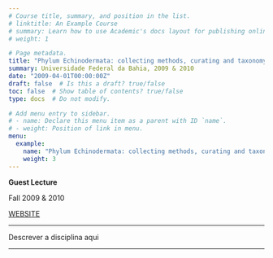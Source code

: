 ```yaml
---
# Course title, summary, and position in the list.
# linktitle: An Example Course
# summary: Learn how to use Academic's docs layout for publishing online courses, software documentation, and tutorials.
# weight: 1

# Page metadata.
title: "Phylum Echinodermata: collecting methods, curating and taxonomy"
summary: Universidade Federal da Bahia, 2009 & 2010
date: "2009-04-01T00:00:00Z"
draft: false  # Is this a draft? true/false
toc: false  # Show table of contents? true/false
type: docs  # Do not modify.

# Add menu entry to sidebar.
# - name: Declare this menu item as a parent with ID `name`.
# - weight: Position of link in menu.
menu:
  example:
    name: "Phylum Echinodermata: collecting methods, curating and taxonomy"
    weight: 3
---
```


**Guest Lecture**

Fall 2009 & 2010

[WEBSITE](https://biologia.ufba.br)

---

Descrever a disciplina aqui

---
